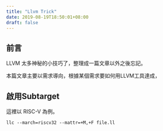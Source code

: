```yaml
---
title: "Llvm Trick"
date: 2019-08-19T18:50:01+08:00
draft: false
---
```


## 前言

LLVM 太多神秘的小技巧了，整理成一篇文章以外之後忘記。

本篇文章主要以需求導向，根據某個需求要如何用LLVM工具達成，

## 啟用Subtarget

這裡以 RISC-V 為例。
 
```
llc --march=riscv32 --mattr=+M,+F file.ll
```

